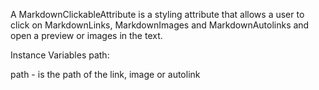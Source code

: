 A MarkdownClickableAttribute is a styling attribute that allows a user to click on MarkdownLinks, MarkdownImages and MarkdownAutolinks and open a preview or images in the text.

Instance Variables
	path:		<ByteString>

path
	- is the path of the link, image or autolink
